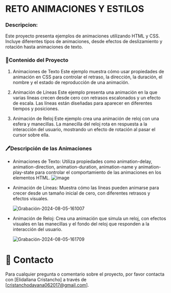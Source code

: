 # RETO ANIMACIONES Y ESTILOS
### Descripcion:
  Este proyecto presenta ejemplos de animaciones utilizando HTML y CSS. Incluye diferentes tipos de animaciones, desde efectos de deslizamiento y rotación hasta animaciones de texto.

### 📃Contenido del Proyecto
  1. Animaciones de Texto
    Este ejemplo muestra cómo usar propiedades de animación en CSS para controlar el retraso, la dirección, la duración, el nombre y el estado de reproducción de una animación.

  2. Animación de Líneas
    Este ejemplo presenta una animación en la que varias líneas crecen desde cero con retrasos escalonados y un efecto de escala. Las líneas están diseñadas para aparecer en diferentes tiempos y posiciones.

  3. Animación de Reloj
    Este ejemplo crea una animación de reloj con una esfera y manecillas. La manecilla del reloj rota en respuesta a la interacción del usuario, mostrando un efecto de rotación al pasar el cursor sobre ella.

### 🖊️Descripción de las Animaciones
  - Animaciones de Texto: Utiliza propiedades como animation-delay, animation-direction, animation-duration, animation-name y animation-play-state para controlar el comportamiento de las animaciones en los elementos HTML.
    ![image](https://github.com/user-attachments/assets/3780238d-ce24-44f8-bd4d-c927fddd47ea)

  - Animación de Líneas: Muestra cómo las líneas pueden animarse para crecer desde un tamaño inicial de cero, con diferentes retrasos y efectos visuales.
    
    ![Grabación-2024-08-05-161007](https://github.com/user-attachments/assets/80be026a-62df-4600-b8c0-6455d1632eb3)

  - Animación de Reloj: Crea una animación que simula un reloj, con efectos visuales en las manecillas y el fondo del reloj que responden a la interacción del usuario.
    
    ![Grabación-2024-08-05-161709](https://github.com/user-attachments/assets/59297f74-590f-418a-bf62-c8f6f42b6447)

# 📱 Contacto
  Para cualquier pregunta o comentario sobre el proyecto, por favor contacta con [Elidallana Cristancho] a través de [cristanchodayana062017@gmail.com].
